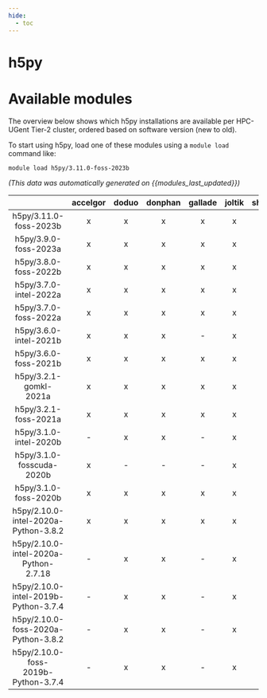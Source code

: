```yaml
---
hide:
  - toc
---
```


h5py
====

# Available modules


The overview below shows which h5py installations are available per HPC-UGent Tier-2 cluster, ordered based on software version (new to old).

To start using h5py, load one of these modules using a `module load` command like:

```shell
module load h5py/3.11.0-foss-2023b
```

*(This data was automatically generated on {{modules_last_updated}})*  

| |accelgor|doduo|donphan|gallade|joltik|shinx|skitty|
| :---: | :---: | :---: | :---: | :---: | :---: | :---: | :---: |
|h5py/3.11.0-foss-2023b|x|x|x|x|x|x|x|
|h5py/3.9.0-foss-2023a|x|x|x|x|x|x|x|
|h5py/3.8.0-foss-2022b|x|x|x|x|x|-|-|
|h5py/3.7.0-intel-2022a|x|x|x|x|x|-|-|
|h5py/3.7.0-foss-2022a|x|x|x|x|x|-|-|
|h5py/3.6.0-intel-2021b|x|x|x|-|x|-|-|
|h5py/3.6.0-foss-2021b|x|x|x|x|x|-|-|
|h5py/3.2.1-gomkl-2021a|x|x|x|x|x|-|-|
|h5py/3.2.1-foss-2021a|x|x|x|x|x|-|-|
|h5py/3.1.0-intel-2020b|-|x|x|-|x|-|-|
|h5py/3.1.0-fosscuda-2020b|x|-|-|-|x|-|-|
|h5py/3.1.0-foss-2020b|x|x|x|x|x|-|-|
|h5py/2.10.0-intel-2020a-Python-3.8.2|x|x|x|x|x|-|-|
|h5py/2.10.0-intel-2020a-Python-2.7.18|-|x|x|-|x|-|-|
|h5py/2.10.0-intel-2019b-Python-3.7.4|-|x|x|-|x|-|-|
|h5py/2.10.0-foss-2020a-Python-3.8.2|-|x|x|-|x|-|-|
|h5py/2.10.0-foss-2019b-Python-3.7.4|-|x|x|-|x|-|-|
